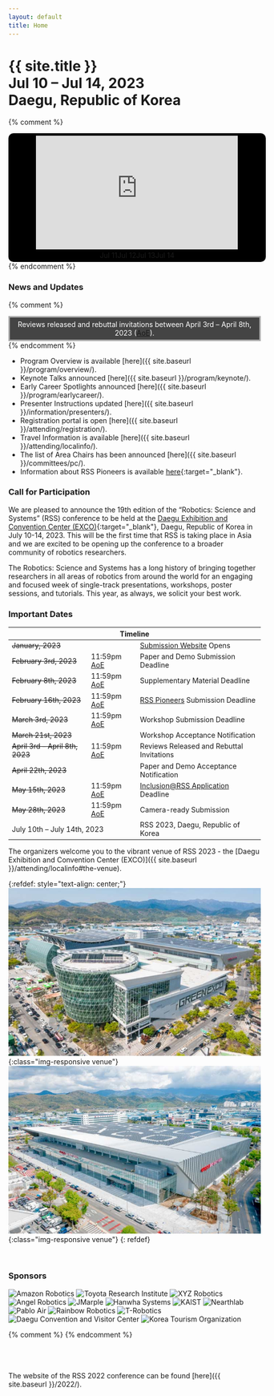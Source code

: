 ```yaml
---
layout: default
title: Home
---
```

<h1 class="page-title">{{ site.title }}<br>
Jul 10 &ndash; Jul 14, 2023<br>Daegu, Republic of Korea</h1>


{% comment %}
<div style="width: 100%; background-color: black; border-radius: 10px; padding: 5px; justify-content: center; text-align: center;">
<iframe id="livestream" style="width: 80%; aspect-ratio: 16 / 9;" src="https://www.youtube-nocookie.com/embed/YG-UCTS5Tbk" title="YouTube video player" frameborder="0" allow="accelerometer; autoplay; clipboard-write; encrypted-media; gyroscope; picture-in-picture; web-share" allowfullscreen></iframe>
<div id="dayselector" style="width: 100%; text-align: center; justify-content: center; display: inline-flex;">
  <div class="daybutton" link="YG-UCTS5Tbk">Jul 11</div>
  <div class="daybutton" link="QXmcu9fVnak">Jul 12</div>
  <div class="daybutton" link="ftQhK75Ri1E">Jul 13</div>
  <div class="daybutton" link="0-WXg0hH5Co">Jul 14</div>
</div>
</div>
<script>
$(document).ready(function() {
    $("#dayselector div").click(function()
    {
      link = $(this).attr("link");
      $("#livestream").attr("src", "https://www.youtube-nocookie.com/embed/"+link); 
    });
  });
</script>
{% endcomment %}

### News and Updates


{% comment %}
<div width="100%" style="border: solid #aaa 3px; background:#444; padding: 5px; color: white; text-align: center;">
 Reviews released and rebuttal invitations between April 3rd &ndash; April 8th, 2023 (<a href="https://time.is/Anywhere_on_Earth">AoE</a>).
</div>
{% endcomment %}




* Program Overview is available [here]({{ site.baseurl }}/program/overview/).
* Keynote Talks announced [here]({{ site.baseurl }}/program/keynote/).
* Early Career Spotlights announced [here]({{ site.baseurl }}/program/earlycareer/).
* Presenter Instructions updated [here]({{ site.baseurl }}/information/presenters/).
* Registration portal is open [here]({{ site.baseurl }}/attending/registration/).
* Travel Information is available [here]({{ site.baseurl }}/attending/localinfo/).
* The list of Area Chairs has been announced [here]({{ site.baseurl }}/committees/pc/).
* Information about RSS Pioneers is available [here](https://sites.google.com/view/rsspioneers2023/){:target="_blank"}.


### Call for Participation

We are pleased to announce the 19th edition of the “Robotics: Science and Systems” (RSS) conference to be held at the [Daegu Exhibition and Convention Center (EXCO)](https://exco.co.kr/eng/){:target="_blank"}, Daegu, Republic of Korea in July 10-14, 2023. This will be the first time that RSS is taking place in Asia and we are excited to be opening up the conference to a broader community of robotics researchers.

The Robotics: Science and Systems has a long history of bringing together
researchers in all areas of robotics from around the world for an engaging and
focused week of single-track presentations, workshops, poster sessions, and
tutorials. This year, as always, we solicit your best work.


### Important Dates

<table class="table">
    <thead>
      <tr>
        <th colspan="3">Timeline</th>
      </tr>
    </thead>
    <tbody>
      <tr>
        <td colspan="2"><strike>January, 2023</strike></td>
        <td><a href="https://cmt3.research.microsoft.com/RSS2023" target="_blank">Submission Website</a> Opens</td>
      </tr>
      <tr>
        <td><strike>February 3rd, 2023</strike></td>
        <td>11:59pm <a href="https://time.is/Anywhere_on_Earth">AoE</a></td>
        <td>Paper and Demo Submission Deadline</td>
      </tr>
      <tr>
        <td><strike>February 8th, 2023</strike></td>
        <td>11:59pm <a href="https://time.is/Anywhere_on_Earth">AoE</a></td>
        <td>Supplementary Material Deadline</td>
      </tr>
      <tr>
        <td><strike>February 16th, 2023</strike></td>
        <td>11:59pm <a href="https://time.is/Anywhere_on_Earth">AoE</a></td>
        <td><a href="https://sites.google.com/view/rsspioneers2023/" target="_blank">RSS Pioneers</a> Submission Deadline</td>
      </tr>
      <tr>
        <td><strike>March 3rd, 2023</strike></td>
        <td>11:59pm <a href="https://time.is/Anywhere_on_Earth">AoE</a></td>
        <td>Workshop Submission Deadline</td>
      </tr>
      <tr>
      <td colspan="2"><strike>March 21st, 2023</strike></td>
        <td>Workshop Acceptance Notification</td>
      </tr>
      <tr>
        <td colspan="1"><strike>April 3rd &ndash; April 8th, 2023</strike></td>
        <td>11:59pm <a href="https://time.is/Anywhere_on_Earth">AoE</a></td>
        <td>Reviews Released and Rebuttal Invitations</td>
      </tr>
      <tr>
        <td colspan="2"><strike>April 22th, 2023</strike></td>
        <td>Paper and Demo Acceptance Notification</td>
      </tr>
      <tr>
        <td><strike>May 15th, 2023</strike></td>
        <td>11:59pm <a href="https://time.is/Anywhere_on_Earth">AoE</a></td>
        <td><a href="https://sites.google.com/seas.upenn.edu/inclusion-rss-2023/apply" target="_blank">Inclusion@RSS Application</a> Deadline</td>
      </tr>
      <tr>
        <td colspan="1"><strike>May 28th, 2023</strike></td>
        <td>11:59pm <a href="https://time.is/Anywhere_on_Earth">AoE</a></td>
        <td>Camera-ready Submission</td>
      </tr>
      <tr>
        <td colspan="2">July 10th &ndash; July 14th, 2023</td>
        <td>RSS 2023, Daegu, Republic of Korea</td>
      </tr>
    </tbody>
</table>


The organizers welcome you to the vibrant venue of RSS 2023 - the [Daegu Exhibition and Convention Center (EXCO)]({{ site.baseurl }}/attending/localinfo#the-venue).

{:refdef: style="text-align: center;"}
![Daegu Exhibition and Convention Center (EXCO)](/images/daegu_exco_1.jpg){:class="img-responsive venue"}
![Daegu Exhibition and Convention Center (EXCO)](/images/daegu_exco_2.jpg){:class="img-responsive venue"}
{: refdef}


<br/>


### Sponsors

<div class="sponsor-row1 flex-container">
  <img alt="Amazon Robotics" src="{{ site.baseurl }}/images/sponsors/amazon-robotics.png">
  <img alt="Toyota Research Institute" src="{{ site.baseurl }}/images/sponsors/tri.png">
  <img alt="XYZ Robotics" src="{{ site.baseurl }}/images/sponsors/xyz-robotics.png">
</div>
<div class="sponsor-row2 flex-container">
  <img alt="Angel Robotics" src="{{ site.baseurl }}/images/sponsors/angel-robotics.png">
  <img alt="JMarple" src="{{ site.baseurl }}/images/sponsors/jmarple.png">
  <img alt="Hanwha Systems" src="{{ site.baseurl }}/images/sponsors/hanwha-systems.jpg">
  <img alt="KAIST" src="{{ site.baseurl }}/images/sponsors/kaist.png">
  <img alt="Nearthlab" src="{{ site.baseurl }}/images/sponsors/nearthlab.png">
  <img alt="Pablo Air" src="{{ site.baseurl }}/images/sponsors/pablo-air.png">
  <img alt="Rainbow Robotics" src="{{ site.baseurl }}/images/sponsors/rainbow-robotics.png">
  <img alt="T-Robotics" src="{{ site.baseurl }}/images/sponsors/t-robotics.png">
</div>
<div class="sponsor-row3 flex-container">
  <img alt="Daegu Convention and Visitor Center" src="{{ site.baseurl }}/images/sponsors/daegu-cvb.png">
  <img alt="Korea Tourism Organization" style="width: 20%; min-width: 100px;" src="{{ site.baseurl }}/images/sponsors/kto.png">
</div>


{% comment %}
{% endcomment %}


<br/>
<br/>
<br/>
The website of the RSS 2022 conference can be found [here]({{ site.baseurl }}/2022/).

<br/>
<br/>
<br/>
<br/>
<br/>

